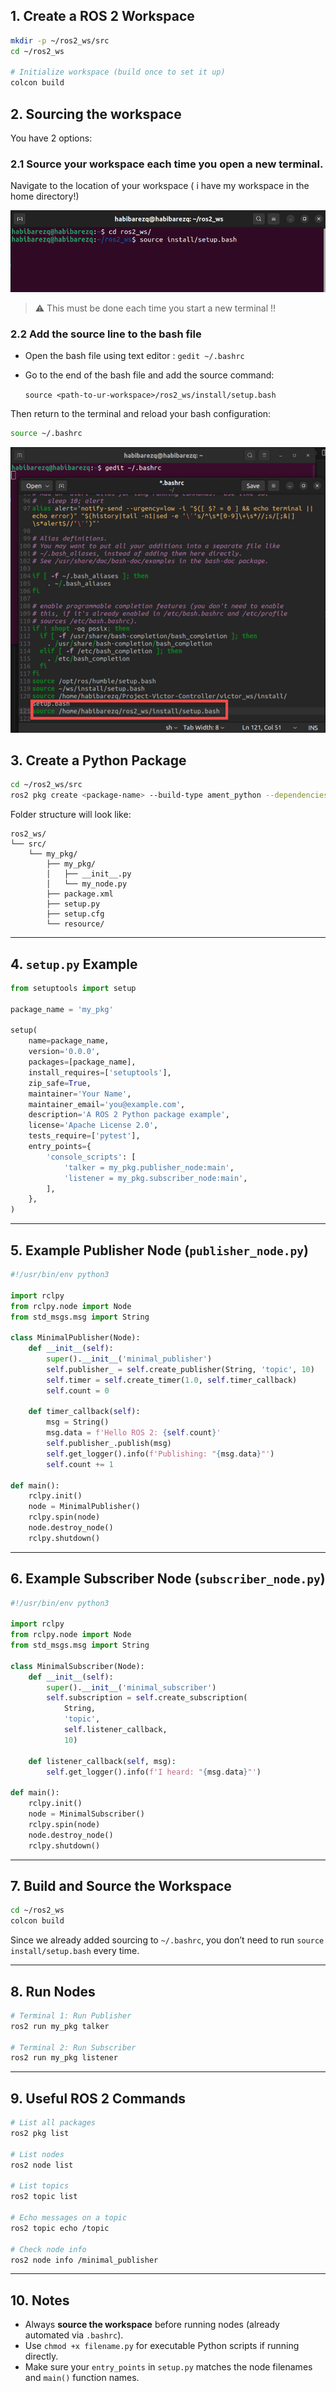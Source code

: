 ## 1. Create a ROS 2 Workspace

```bash
mkdir -p ~/ros2_ws/src
cd ~/ros2_ws

# Initialize workspace (build once to set it up)
colcon build
```
## 2. Sourcing the workspace

You have 2 options:
 
 ### 2.1 Source your workspace each time you open a new terminal.

Navigate to the location of your workspace ( i have my workspace in the home directory!)

![Sourcing Workspace](../assets/images/source-ws-eachtime.png)

> ⚠️ This must be done each time you start a new terminal !!

### 2.2 Add the source line to the bash file

- Open the bash file using text editor : `gedit ~/.bashrc`

- Go to the end of the bash file and add the source command:

    `source <path-to-ur-workspace>/ros2_ws/install/setup.bash
    `

Then return to the terminal and reload your bash configuration:
```bash
source ~/.bashrc
``` 
![Sourcing Workspace](../assets/images/source-ws.jpeg)


## 3. Create a Python Package

```bash
cd ~/ros2_ws/src
ros2 pkg create <package-name> --build-type ament_python --dependencies rclpy my_pkg
```

Folder structure will look like:

```
ros2_ws/
└── src/
    └── my_pkg/
        ├── my_pkg/
        │   ├── __init__.py
        │   └── my_node.py
        ├── package.xml
        ├── setup.py
        ├── setup.cfg
        └── resource/
```

---

## 4. `setup.py` Example

```python
from setuptools import setup

package_name = 'my_pkg'

setup(
    name=package_name,
    version='0.0.0',
    packages=[package_name],
    install_requires=['setuptools'],
    zip_safe=True,
    maintainer='Your Name',
    maintainer_email='you@example.com',
    description='A ROS 2 Python package example',
    license='Apache License 2.0',
    tests_require=['pytest'],
    entry_points={
        'console_scripts': [
            'talker = my_pkg.publisher_node:main',
            'listener = my_pkg.subscriber_node:main',
        ],
    },
)
```

---

## 5. Example Publisher Node (`publisher_node.py`)

```python
#!/usr/bin/env python3

import rclpy
from rclpy.node import Node
from std_msgs.msg import String

class MinimalPublisher(Node):
    def __init__(self):
        super().__init__('minimal_publisher')
        self.publisher_ = self.create_publisher(String, 'topic', 10)
        self.timer = self.create_timer(1.0, self.timer_callback)
        self.count = 0

    def timer_callback(self):
        msg = String()
        msg.data = f'Hello ROS 2: {self.count}'
        self.publisher_.publish(msg)
        self.get_logger().info(f'Publishing: "{msg.data}"')
        self.count += 1
        
def main():
    rclpy.init()
    node = MinimalPublisher()
    rclpy.spin(node)
    node.destroy_node()
    rclpy.shutdown()
```

---

## 6. Example Subscriber Node (`subscriber_node.py`)

```python
#!/usr/bin/env python3

import rclpy
from rclpy.node import Node
from std_msgs.msg import String

class MinimalSubscriber(Node):
    def __init__(self):
        super().__init__('minimal_subscriber')
        self.subscription = self.create_subscription(
            String,
            'topic',
            self.listener_callback,
            10)

    def listener_callback(self, msg):
        self.get_logger().info(f'I heard: "{msg.data}"')

def main():
    rclpy.init()
    node = MinimalSubscriber()
    rclpy.spin(node)
    node.destroy_node()
    rclpy.shutdown()
```

---

## 7. Build and Source the Workspace

```bash
cd ~/ros2_ws
colcon build
```

Since we already added sourcing to `~/.bashrc`, you don’t need to run `source install/setup.bash` every time.  

---

## 8. Run Nodes

```bash
# Terminal 1: Run Publisher
ros2 run my_pkg talker

# Terminal 2: Run Subscriber
ros2 run my_pkg listener
```

---

## 9. Useful ROS 2 Commands

```bash
# List all packages
ros2 pkg list

# List nodes
ros2 node list

# List topics
ros2 topic list

# Echo messages on a topic
ros2 topic echo /topic

# Check node info
ros2 node info /minimal_publisher
```

---

## 10. Notes

- Always **source the workspace** before running nodes (already automated via `.bashrc`).  
- Use `chmod +x filename.py` for executable Python scripts if running directly.  
- Make sure your `entry_points` in `setup.py` matches the node filenames and `main()` function names.  
